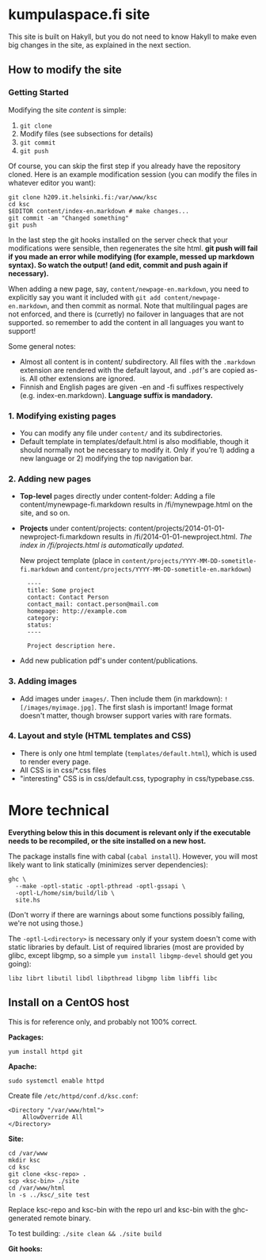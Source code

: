 
# kumpulaspace.fi site

This site is built on Hakyll, but you do not need to know Hakyll to make even
big changes in the site, as explained in the next section.

## How to modify the site

### Getting Started

Modifying the site *content* is simple:

1. `git clone`
2. Modify files (see subsections for details)
3. `git commit`
4. `git push`

Of course, you can skip the first step if you already have the repository
cloned. Here is an example modification session (you can modify the files in
whatever editor you want):

    git clone h209.it.helsinki.fi:/var/www/ksc
    cd ksc
    $EDITOR content/index-en.markdown # make changes...
    git commit -am "Changed something"
    git push

In the last step the git hooks installed on the server check that your
modifications were sensible, then regenerates the site html. **git push will
fail if you made an error while modifying (for example, messed up markdown
syntax). So watch the output! (and edit, commit and push again if necessary).**

When adding a new page, say, `content/newpage-en.markdown`, you need to
explicitly say you want it included with `git add content/newpage-en.markdown`,
and then commit as normal. Note that multilingual pages are not enforced, and
there is (curretly) no failover in languages that are not supported. so remember
to add the content in all languages you want to support!

Some general notes:

- Almost all content is in content/ subdirectory. All files with the `.markdown`
  extension are rendered with the default layout, and `.pdf`'s are copied as-is.
  All other extensions are ignored.
- Finnish and English pages are given -en and -fi suffixes respectively (e.g.
  index-en.markdown). **Language suffix is mandadory.**

### 1. Modifying existing pages

- You can modify any file under `content/` and its subdirectories.
- Default template in templates/default.html is also modifiable, though it
  should normally not be necessary to modify it. Only if you're 1) adding a new
  language or 2) modifying the top navigation bar.

### 2. Adding new pages

- **Top-level** pages directly under content-folder:
  Adding a file content/mynewpage-fi.markdown results in /fi/mynewpage.html on
  the site, and so on.
- **Projects** under content/projects:
  content/projects/2014-01-01-newproject-fi.markdown results in
  /fi/2014-01-01-newproject.html. *The index in /fi/projects.html is
  automatically updated.*
    
  New project template (place in
  `content/projects/YYYY-MM-DD-sometitle-fi.markdown` and
  `content/projects/YYYY-MM-DD-sometitle-en.markdown`)

        ----
        title: Some project
        contact: Contact Person
        contact_mail: contact.person@mail.com
        homepage: http://example.com
        category:
        status:
        ----

        Project description here.

- Add new publication pdf's under content/publications.

### 3. Adding images

- Add images under `images/`. Then include them (in markdown):
  `![/images/myimage.jpg]`. The first slash is important! Image format doesn't
  matter, though browser support varies with rare formats.

### 4. Layout and style (HTML templates and CSS)

- There is only one html template (`templates/default.html`), which is used to
  render every page.
- All CSS is in css/*.css files
- "interesting" CSS is in css/default.css, typography in css/typebase.css.

# More technical

**Everything below this in this document is relevant only if the executable
needs to be recompiled, or the site installed on a new host.**

The package installs fine with cabal (`cabal install`). However, you will most
likely want to link statically (minimizes server dependencies):

    ghc \
      --make -optl-static -optl-pthread -optl-gssapi \
      -optl-L/home/sim/build/lib \
      site.hs

(Don't worry if there are warnings about some functions possibly failing, we're
not using those.)

The `-optl-L<directory>` is necessary only if your system doesn't come with
static libraries by default. List of required libraries (most are provided by
glibc, except libgmp, so a simple `yum install libgmp-devel` should get you
going):

    libz librt libutil libdl libpthread libgmp libm libffi libc


## Install on a CentOS host

This is for reference only, and probably not 100% correct.

**Packages:**

    yum install httpd git

**Apache:**

    sudo systemctl enable httpd

Create file `/etc/httpd/conf.d/ksc.conf`:

    <Directory "/var/www/html">
        AllowOverride All
    </Directory>

**Site:**

    cd /var/www
    mkdir ksc
    cd ksc
    git clone <ksc-repo> .
    scp <ksc-bin> ./site
    cd /var/www/html
    ln -s ../ksc/_site test

Replace ksc-repo and ksc-bin with the repo url and ksc-bin with the
ghc-generated remote binary.

To test building: `./site clean && ./site build`

**Git hooks:**


